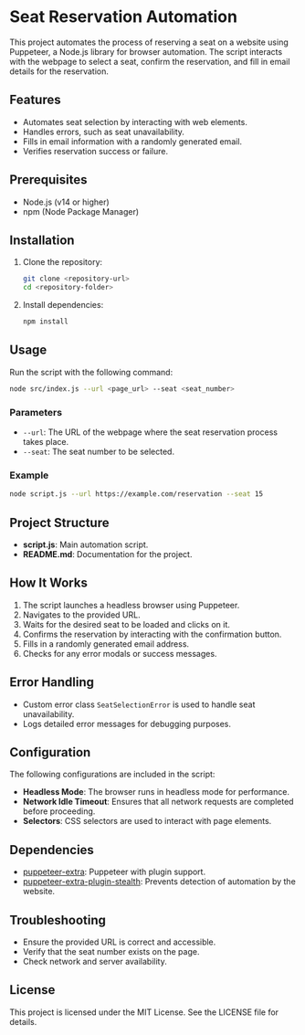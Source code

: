 # Seat Reservation Automation

This project automates the process of reserving a seat on a website using Puppeteer, a Node.js library for browser automation. The script interacts with the webpage to select a seat, confirm the reservation, and fill in email details for the reservation.

## Features
- Automates seat selection by interacting with web elements.
- Handles errors, such as seat unavailability.
- Fills in email information with a randomly generated email.
- Verifies reservation success or failure.

## Prerequisites
- Node.js (v14 or higher)
- npm (Node Package Manager)

## Installation
1. Clone the repository:
   ```bash
   git clone <repository-url>
   cd <repository-folder>
   ```
2. Install dependencies:
   ```bash
   npm install
   ```

## Usage
Run the script with the following command:
```bash
node src/index.js --url <page_url> --seat <seat_number>
```

### Parameters
- `--url`: The URL of the webpage where the seat reservation process takes place.
- `--seat`: The seat number to be selected.

### Example
```bash
node script.js --url https://example.com/reservation --seat 15
```

## Project Structure
- **script.js**: Main automation script.
- **README.md**: Documentation for the project.

## How It Works
1. The script launches a headless browser using Puppeteer.
2. Navigates to the provided URL.
3. Waits for the desired seat to be loaded and clicks on it.
4. Confirms the reservation by interacting with the confirmation button.
5. Fills in a randomly generated email address.
6. Checks for any error modals or success messages.

## Error Handling
- Custom error class `SeatSelectionError` is used to handle seat unavailability.
- Logs detailed error messages for debugging purposes.

## Configuration
The following configurations are included in the script:
- **Headless Mode**: The browser runs in headless mode for performance.
- **Network Idle Timeout**: Ensures that all network requests are completed before proceeding.
- **Selectors**: CSS selectors are used to interact with page elements.

## Dependencies
- [puppeteer-extra](https://www.npmjs.com/package/puppeteer-extra): Puppeteer with plugin support.
- [puppeteer-extra-plugin-stealth](https://www.npmjs.com/package/puppeteer-extra-plugin-stealth): Prevents detection of automation by the website.

## Troubleshooting
- Ensure the provided URL is correct and accessible.
- Verify that the seat number exists on the page.
- Check network and server availability.

## License
This project is licensed under the MIT License. See the LICENSE file for details.

